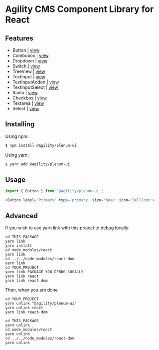 # Agility CMS Component Library for React

## Features

- Button | [view](https://plenum-ui.vercel.app/?path=/story/plenum-ui-components-button)
- Combobox | [view](https://plenum-ui.vercel.app/?path=/story/plenum-ui-components-combobox--all-variations)
- Dropdown | [view](https://plenum-ui.vercel.app/?path=/story/plenum-ui-components-dropdown--default)
- Switch | [view](https://plenum-ui.vercel.app/?path=/story/plenum-ui-components-atoms--switch-component)
- TreeView | [view](https://plenum-ui.vercel.app/?path=/story/plenum-ui-components-treeview-v2--tree-view-component)
- TextInput | [view](https://plenum-ui.vercel.app/?path=/story/plenum-ui-components-textinput--all-variations)
- TextInputAddon | [view](https://plenum-ui.vercel.app/?path=/story/plenum-ui-components-textinputaddon--all-variations)
- TextInputSelect | [view](https://plenum-ui.vercel.app/?path=/story/plenum-ui-components-textinputselect--all-variations)
- Radio | [view](https://plenum-ui.vercel.app/?path=/story/plenum-ui-components-radio--all-variations)
- Checkbox | [view](https://plenum-ui.vercel.app/?path=/story/plenum-ui-components-checkbox--all-variations)
- Textarea | [view](https://plenum-ui.vercel.app/?path=/story/plenum-ui-components-textarea--all-variations)
- Select | [view](https://plenum-ui.vercel.app/?path=/story/plenum-ui-components-select--all-variations)


## Installing

Using npm:

```bash
$ npm install @agility/plenum-ui
```

Using yarn:

```bash
$ yarn add @agility/plenum-ui
```


## Usage

```js
import { Button } from '@agility/plenum-ui';

<Button label='Primary' type='primary' size='base' icon='BellIcon'>
```

## Advanced
If you wish to use yarn link with this project to debug locally:

```
cd THIS_PACKAGE
yarn link
yarn install
cd node_modules/react
yarn link
cd ../../node_modules/react-dom
yarn link
cd YOUR_PROJECT
yarn link PACKAGE_YOU_DEBUG_LOCALLY
yarn link react
yarn link react-dom
```

Then, when you are done

```
cd YOUR_PROJECT
yarn unlink "@agility/plenum-ui"
yarn unlink react
yarn link react-dom

cd THIS_PACKAGE
yarn unlink
cd node_modules/react
yarn unlink
cd ../../node_modules/react-dom
yarn unlink

```